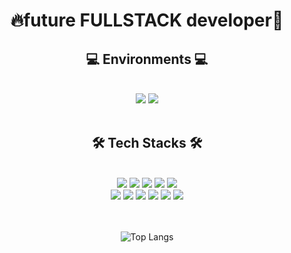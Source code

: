 <div align="center">
  <h1>🔥future FULLSTACK developer🌱</h1>
</div>
<div align="center">
  <h2>💻 Environments 💻</h2>
</div>
<br />
<div align="center">
  <img src="https://img.shields.io/badge/Windows-0078D6?style=flat&logo=Windows&logoColor=ffffff"/>
  <img src="https://img.shields.io/badge/VSCode-007ACC?style=flat&logo=Visual Studio Code&logoColor=ffffff"/>
</div>
<br />
<div align="center">
  <h2>🛠 Tech Stacks 🛠</h2>
</div>
<br/>
<div align="center">
  <img src="https://img.shields.io/badge/Python-3776AB?style=flat&logo=Python&logoColor=ffffff"/>
  <img src="https://img.shields.io/badge/Django-092E20?style=flat&logo=Django&logoColor=ffffff"/>
  <img src="https://img.shields.io/badge/JavaScript-F7DF1E?style=flat&logo=JavaScript&logoColor=000000"/>
  <img src="https://img.shields.io/badge/NodeJS-339933?style=flat&logo=Node.js&logoColor=ffffff"/>
  <img src="https://img.shields.io/badge/express-000000?style=flat&logo=Express&logoColor=ffffff"/>
<br/>
  <img src="https://img.shields.io/badge/HTML-E34F26?style=flat&logo=HTML5&logoColor=ffffff"/>
  <img src="https://img.shields.io/badge/CSS-1572B6?style=flat&logo=CSS3&logoColor=ffffff"/>
  <img src="https://img.shields.io/badge/React-61DAFB?style=flat&logo=React&logoColor=000000"/>
  <img src="https://img.shields.io/badge/TailwindCSS-06B6D4?style=flat&logo=Tailwind CSS&logoColor=ffffff"/>
  <img src="https://img.shields.io/badge/Sass-CC6699?style=flat&logo=Sass&logoColor=ffffff"/>
  <img src="https://img.shields.io/badge/gulp-CF4647?style=flat&logo=gulp&logoColor=ffffff"/>

<br/> 
<br/>
<br/>
  
  ![Top Langs](https://github-readme-stats.vercel.app/api/top-langs/?username=codeer-kr&layout=compact&theme=dark)
</div>



